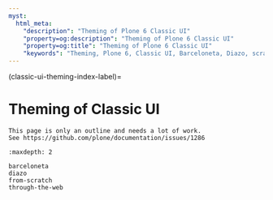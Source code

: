 ```yaml
---
myst:
  html_meta:
    "description": "Theming of Plone 6 Classic UI"
    "property=og:description": "Theming of Plone 6 Classic UI"
    "property=og:title": "Theming of Plone 6 Classic UI"
    "keywords": "Theming, Plone 6, Classic UI, Barceloneta, Diazo, scratch, through-the-web"
---
```


(classic-ui-theming-index-label)=

# Theming of Classic UI 

```{todo}
This page is only an outline and needs a lot of work.
See https://github.com/plone/documentation/issues/1286
```

```{toctree}
:maxdepth: 2

barceloneta
diazo
from-scratch
through-the-web
```
